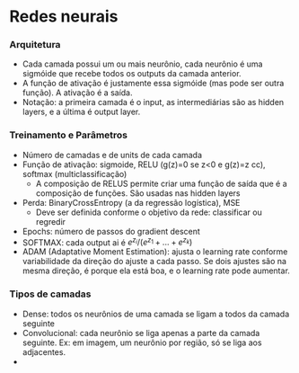 # Redes neurais

### Arquitetura

* Cada camada possui um ou mais neurônio, cada neurônio é uma sigmóide que recebe todos os outputs da camada anterior.
* A função de ativação é justamente essa sigmóide (mas pode ser outra função). A ativação é a saída.
* Notação: a primeira camada é o input, as intermediárias são as hidden layers, e a última é output layer.

### Treinamento e Parâmetros

* Número de camadas e de units de cada camada
* Função de ativação: sigmoide, RELU (g(z)=0 se z<0 e g(z)=z cc), softmax (multiclassificação)
   * A composição de RELUS permite criar uma função de saída que é a composição de funções. São usadas nas hidden layers 
* Perda: BinaryCrossEntropy (a da regressão logística), MSE
   * Deve ser definida conforme o objetivo da rede: classificar ou regredir 
* Epochs: número de passos do gradient descent
* SOFTMAX: cada output ai é $e^{z_{i}} / ({e^{z_{1}} + ... + e^{z_{k}}})$
* ADAM (Adaptative Moment Estimation): ajusta o learning rate conforme variabilidade da direção do ajuste a cada passo. Se dois ajustes são na mesma direção, é porque ela está boa, e o learning rate pode aumentar.

### Tipos de camadas

* Dense: todos os neurônios de uma camada se ligam a todos da camada seguinte
* Convolucional: cada neurônio se liga apenas a parte da camada seguinte. Ex: em imagem, um neurônio por região, só se liga aos adjacentes.
* 
